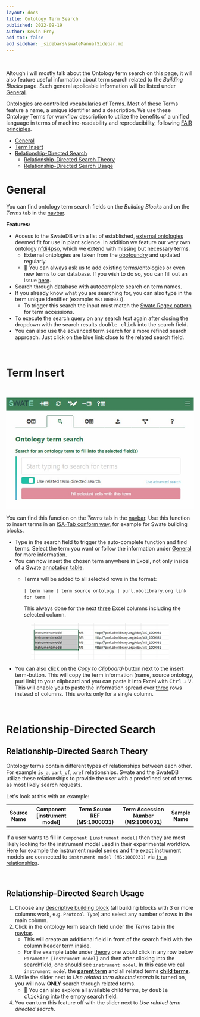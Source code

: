 ```yaml
---
layout: docs
title: Ontology Term Search
published: 2022-09-19
Author: Kevin Frey
add toc: false
add sidebar: _sidebars\swateManualSidebar.md
---
```


<br>

Altough i will mostly talk about the Ontology term search on this page, it will also feature useful information about term search related to the *Building Blocks* page. Such general applicable information will be listed under [General](#General).

Ontologies are controlled vocabularies of Terms. Most of these Terms feature a name, a unique identifier and a description. We use these Ontology Terms for workflow description to utilize the benefits of a unified language in terms of machine-readability and reproducibility, following [FAIR principles](https://www.go-fair.org/fair-principles/).

- [General](#general)
- [Term Insert](#term-insert)
- [Relationship-Directed Search](#relationship-directed-search)
  - [Relationship-Directed Search Theory](#relationship-directed-search-theory)
  - [Relationship-Directed Search Usage](#relationship-directed-search-usage)

# General

You can find ontology term search fields on the *Building Blocks* and on the *Terms* tab in the <a href="./../../img/Swate-Overlay-Exp.jpg" target="_blank">navbar</a>.

**Features:**
- Access to the SwateDB with a list of established, [external ontologies](https://github.com/nfdi4plants/nfdi4plants_ontology/blob/main/ext_ontologies.include) deemed fit for use in plant science. In addition we feature our very own ontology [nfdi4pso](https://github.com/nfdi4plants/nfdi4plants_ontology/blob/main/nfdi4plants_ontology.obo), which we extend with missing but necessary terms.
    - External ontologies are taken from the [obofoundry](https://obofoundry.org) and updated regularly.
    - 👀 You can always ask us to add existing terms/ontologies or even new terms to our database. If you wish to do so, you can fill out an issue [here](https://github.com/nfdi4plants/nfdi4plants_ontology/issues/new/choose).
- Search through database with autocomplete search on term names.
- If you already know what you are searching for, you can also type in the term unique identifier (example: `MS:1000031`). 
    - To trigger this search the input must match the [Swate Regex pattern](http://regexstorm.net/tester?p=%5b%5cw%5d%2b%3f%3a%5b%5cd%5d%2b&i=MS%3a1000031%0d%0aNFDI4PSO%3a1000161%0d%0a) for term accessions.
- To execute the search query on any search text again after closing the dropdown with the search results <kbd>double click</kbd> into the search field.
- You can also use the advanced term search for a more refined search approach. Just click on the blue link close to the related search field.

<br>

# Term Insert

<br>

<p style="display: flex; justify-content: center">
<img src="./../../img/Swate-TermInsert-Exp.jpg?v01.02.22" style="height: 300px">
</p>


You can find this function on the *Terms* tab in the <a href="./../../img/Swate-Overlay-Exp.jpg" target="_blank">navbar</a>. Use this function to insert terms in an [ISA-Tab conform way](https://isa-specs.readthedocs.io/en/latest/isatab.html#ontology-annotations), for example for Swate building blocks.

- Type in the search field to trigger the auto-complete function and find terms. Select the term you want or follow the information under [General](#General) for more information.
- You can now insert the chosen term anywhere in Excel, not only inside of a Swate [annotation table](/docs/implementation/SwateManual/Docs02-Annotation-Table.html).
    - Terms will be added to all selected rows in the format:

        `| term name | term source ontology | purl.obolibrary.org link for term |`
        
        This always done for the next <u>three</u> Excel columns including the selected column.

<p style="display: flex; justify-content: center">
<img src="./../../img/Swate-TermInsert2-Exp.jpg?v01.02.22" style="height: 100px">
</p>

- You can also click on the *Copy to Clipboard*-button next to the insert term-button. This will copy the term information (name, source ontology, purl link) to your clipboard and you can paste it into Excel with <kbd>Ctrl</kbd> + <kbd>V</kbd>. This will enable you to paste the information spread over <u>three</u> rows instead of columns. This works only for a single column.

<br>

# Relationship-Directed Search

## Relationship-Directed Search Theory

Ontology terms contain different types of relationships between each other. For example `is_a`, `part_of`, `xref` relationships. Swate and the SwateDB utilize these relationships to provide the user with a predefined set of terms as most likely search requests. 

Let's look at this with an example:

| Source Name | Component [instrument model] | Term Source REF (MS:1000031) | Term Accession Number (MS:1000031) | Sample Name |
|-------------|------------------------------|------------------------------|------------------------------------|-------------|
|             |                              |                              |                                    |             |

If a user wants to fill in `Component [instrument model]` then they are most likely looking for the instrument model used in their experimental workflow. Here for example the instrument model series and the exact instrument models are connected to `instrument model (MS:1000031)` via [`is_a` relationships](/images/UserDocs/Swate-RelationshipGraph-Exp.jpg). 

<br>

## Relationship-Directed Search Usage

1. Choose any [descriptive building block](/docs/implementation/SwateManual/Docs03-Building-Blocks#descriptive-building-blocks.html) (all building blocks with 3 or more columns work, e.g. `Protocol Type`) and select any number of rows in the main column.
2. Click in the ontology term search field under the *Terms* tab in the <a href="./../../img/Swate-Overlay-Exp.jpg" target="_blank">navbar</a>.
    - This will create an additional field in front of the search field with the column header term inside.
    - For the example table under [theory](#Relationship-Directed-Search-Theory) one would click in any row below `Parameter [instrument model]` and then after clicking into the searchfield, one should see `instrument model`. In this case we call `instrument model` the **<u>parent term</u>** and all related terms **<u>child terms</u>**.
3. While the slider next to *Use related term directed search* is turned on, you will now **ONLY** search through related terms.
    - 👀 You can also explore all available child terms, by <kbd>double clicking</kbd> into the empty search field. 
4. You can turn this feature off with the slider next to *Use related term directed search*.